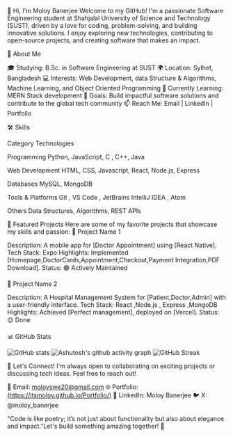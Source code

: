 
👋 Hi, I'm Moloy Banerjee
Welcome to my GitHub! I'm a passionate Software Engineering student at Shahjalal University of Science and Technology (SUST), driven by a love for coding, problem-solving, and building innovative solutions. I enjoy exploring new technologies, contributing to open-source projects, and creating software that makes an impact.

🚀 About Me

🎓 Studying: B.Sc. in Software Engineering at SUST
🌍 Location: Sylhet, Bangladesh
💻 Interests: Web Development, data Structure & Algorithms, Machine Learning, and Object Oriented Programming
🌱 Currently Learning: MERN Stack development
🎯 Goals: Build impactful software solutions and contribute to the global tech community
📫 Reach Me: Email | LinkedIn | Portfolio


🛠️ Skills



Category
Technologies



Programming
Python, JavaScript, C , C++, Java


Web Development
HTML, CSS, Javascript, React, Node.js, Express


Databases
MySQL, MongoDB


Tools & Platforms
Git , VS Code , JetBrains IntelliJ IDEA , Atom


Others
Data Structures, Algorithms, REST APIs



🌟 Featured Projects
Here are some of my favorite projects that showcase my skills and passion:
📱 Project Name 1

Description: A mobile app for [Doctor Appointment] using [React Native].
Tech Stack: Expo
Highlights: Implemented [Homepage,DoctorCards,Appointment,Checkout,Payment Integration,PDF Download].
Status: 🟢 Actively Maintained

🤖 Project Name 2

Description: A Hospital Management System for [Patient,Doctor,Admin] with a user-friendly interface.
Tech Stack: React ,Node.js , Express ,MongoDB
Highlights: Achieved [Perfect management], deployed on [Vercel].
Status: 🟡 Done

📊 GitHub Stats

![GitHub stats](https://github-readme-stats.vercel.app/api?username=ItsMoloy&show_icons=true&theme=radical)
![Ashutosh's github activity graph](https://github-readme-activity-graph.cyclic.app/graph?username=ItsMoloy&theme=react-dark)
![GitHub Streak](https://github-readme-streak-stats.herokuapp.com/?user=ItsMoloy)



🤝 Let's Connect!
I'm always open to collaborating on exciting projects or discussing tech ideas. Feel free to reach out!

📧 Email: moloyswe20@gmail.com
🌐 Portfolio:[(https://itsmoloy.github.io/Portfolio/)](https://itsmoloy.github.io/Portfolio/)
💼 LinkedIn: Moloy Banerjee
🐦 X: @moloy_banerjee



"Code is like poetry; it’s not just about functionality but also about elegance and impact."Let's build something amazing together! 🚀
